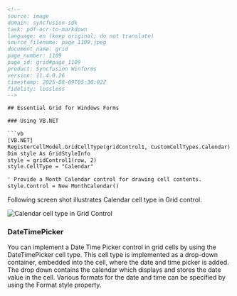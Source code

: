 ```html
<!--
source: image
domain: syncfusion-sdk
task: pdf-ocr-to-markdown
language: en (keep original; do not translate)
source_filename: page_1109.jpeg
document_name: grid
page_number: 1109
page_id: grid#page_1109
product: Syncfusion Winforms
version: 11.4.0.26
timestamp: 2025-08-09T05:30:02Z
fidelity: lossless
-->

## Essential Grid for Windows Forms

### Using VB.NET

```vb
[VB.NET]
RegisterCellModel.GridCellType(gridControl1, CustomCellTypes.Calendar)
Dim style As GridStyleInfo
style = gridControl1(row, 2)
style.CellType = "Calendar"

' Provide a Month Calendar control for drawing cell contents.
style.Control = New MonthCalendar()
```

Following screen shot illustrates Calendar cell type in Grid control.

![Calendar cell type in Grid Control](https://via.placeholder.com/500x300?text=Figure%20438%3A%20Calendar%20cell%20type%20in%20Grid%20Control)

### DateTimePicker

You can implement a Date Time Picker control in grid cells by using the DateTimePicker cell type. This cell type is implemented as a drop-down container, embedded into the cell, where the date and time picker is added. The drop down contains the calendar which displays and stores the date value in the cell. Various formats for the date and time can be specified by using the Format style property.

<!-- tags: [syncfusion, winforms, grid, datetimepicker, calendar, monthcalendar] keywords: [datetimepicker control, date time picker, grid cell, date and time picker, calendar control, dropdown container, format style] -->
```